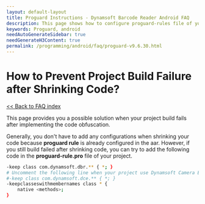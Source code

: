 ```yaml
---
layout: default-layout
title: Proguard Instructions - Dynamsoft Barcode Reader Android FAQ
description: This page shows how to configure proguard-rules file of your project.
keywords: Proguard, android
needAutoGenerateSidebar: true
needGenerateH3Content: true
permalink: /programming/android/faq/proguard-v9.6.30.html
---
```


# How to Prevent Project Build Failure after Shrinking Code?

[<< Back to FAQ index](index.md)

This page provides you a possible solution when your project build fails after implementing the code obfuscation.

Generally, you don't have to add any configurations when shrinking your code because **proguard rule** is already configured in the aar. However, if you still build failed after shrinking code, you can try to add the following code in the **proguard-rule.pro** file of your project.

```bash
-keep class com.dynamsoft.dbr.** { *; }
# Uncomment the following line when your project use Dynamsoft Camera Enhancer as well. 
#-keep class com.dynamsoft.dce.** { *; }
-keepclasseswithmembernames class * {
    native <methods>;
}
```
